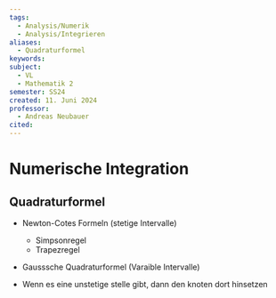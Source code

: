 ```yaml
---
tags:
  - Analysis/Numerik
  - Analysis/Integrieren
aliases:
  - Quadraturformel
keywords: 
subject:
  - VL
  - Mathematik 2
semester: SS24
created: 11. Juni 2024
professor:
  - Andreas Neubauer
cited:
---
```

 

# Numerische Integration

## Quadraturformel

- Newton-Cotes Formeln (stetige Intervalle)
    - Simpsonregel
    - Trapezregel
- Gausssche Quadraturformel (Varaible Intervalle)

- Wenn es eine unstetige stelle gibt, dann den knoten dort hinsetzen
